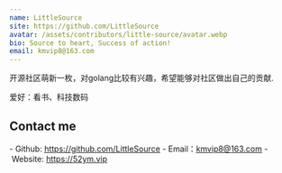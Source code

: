 ```yaml
---
name: LittleSource
site: https://github.com/LittleSource
avatar: /assets/contributors/little-source/avatar.webp
bio: Source to heart, Success of action!
email: kmvip8@163.com
---
```


开源社区萌新一枚，对golang比较有兴趣，希望能够对社区做出自己的贡献.

爱好：看书、科技数码

## Contact me

- Github: <https://github.com/LittleSource>
- Email：<kmvip8@163.com>
- Website: <https://52ym.vip>

